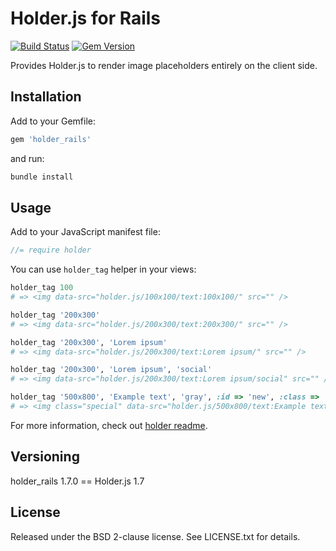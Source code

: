 # Holder.js for Rails

[![Build Status](https://travis-ci.org/NARKOZ/holder_rails.png)](https://travis-ci.org/NARKOZ/holder_rails])
[![Gem Version](https://fury-badge.herokuapp.com/rb/holder_rails.png)](http://badge.fury.io/rb/holder_rails)

Provides Holder.js to render image placeholders entirely on the client side.

## Installation

Add to your Gemfile:

```ruby
gem 'holder_rails'
```

and run:

```sh
bundle install
```

## Usage

Add to your JavaScript manifest file:

```js
//= require holder
```

You can use `holder_tag` helper in your views:

```ruby
holder_tag 100
# => <img data-src="holder.js/100x100/text:100x100/" src="" />

holder_tag '200x300'
# => <img data-src="holder.js/200x300/text:200x300/" src="" />

holder_tag '200x300', 'Lorem ipsum'
# => <img data-src="holder.js/200x300/text:Lorem ipsum/" src="" />

holder_tag '200x300', 'Lorem ipsum', 'social'
# => <img data-src="holder.js/200x300/text:Lorem ipsum/social" src="" />

holder_tag '500x800', 'Example text', 'gray', :id => 'new', :class => 'special'
# => <img class="special" data-src="holder.js/500x800/text:Example text/gray" id="new" src="" />
```

For more information, check out [holder readme](https://github.com/imsky/holder#readme).

## Versioning

holder_rails 1.7.0 == Holder.js 1.7

## License

Released under the BSD 2-clause license. See LICENSE.txt for details.

